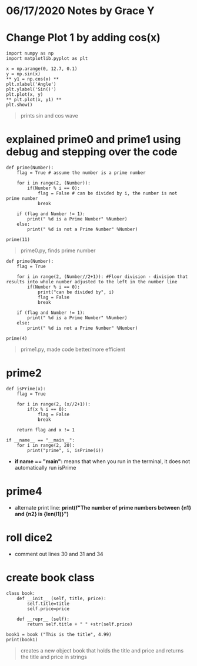 # 06/17/2020 Notes by Grace Y
# Change Plot 1 by adding cos(x)
```
import numpy as np
import matplotlib.pyplot as plt

x = np.arange(0, 12.7, 0.1)
y = np.sin(x)
** y1 = np.cos(x) **
plt.xlabel('Angle')
plt.ylabel('Sin()')
plt.plot(x, y)
** plt.plot(x, y1) **
plt.show()
```
> prints sin and cos wave

# explained prime0 and prime1 using debug and stepping over the code
```
def prime(Number):
    flag = True # assume the number is a prime number

    for i in range(2, (Number)):
        if(Number % i == 0):
            flag = False # can be divided by i, the number is not prime number
            break

    if (flag and Number != 1):
        print(" %d is a Prime Number" %Number)
    else:
        print(" %d is not a Prime Number" %Number)

prime(11)
```
> prime0.py, finds prime number

```
def prime(Number):
    flag = True

    for i in range(2, (Number//2+1)): #Floor division - division that results into whole number adjusted to the left in the number line
        if(Number % i == 0):
            print("can be divided by", i)
            flag = False
            break

    if (flag and Number != 1):
        print(" %d is a Prime Number" %Number)
    else:
        print(" %d is not a Prime Number" %Number)

prime(4)
```
> prime1.py, made code better/more efficient 

# prime2
```
def isPrime(x):
    flag = True

    for i in range(2, (x//2+1)):
        if(x % i == 0):
            flag = False
            break

    return flag and x != 1

if __name__ == "__main__":
    for i in range(2, 20):
        print("prime", i, isPrime(i))
```
* **if __name__ == "__main__":** means that when you run in the terminal, it does not automatically run isPrime

# prime4
* alternate print line: **print(f"The number of prime numbers between {n1} and {n2} is {len(l1)}")**

# roll dice2
* comment out lines 30 and 31 and 34

# create book class
```
class book:
    def __init__ (self, title, price): 
        self.title=title
        self.price=price

    def __repr__ (self):
        return self.title + " " +str(self.price)

book1 = book ("This is the title", 4.99)
print(book1)
```
> creates a new object book that holds the title and price and returns the title and price in strings 


